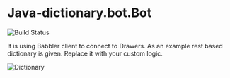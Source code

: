 # Java-dictionary.bot.Bot
![Build Status](https://travis-ci.org/DrawersApp/Java-Bot.svg?branch=master)

It is using Babbler client to connect to Drawers. As an example rest based dictionary is given. Replace it with your custom logic.

![Dictionary](https://github.com/DrawersApp/Java-Bot/blob/master/dictionary.gif)
